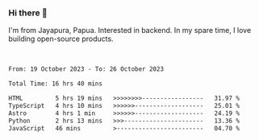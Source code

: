 ### Hi there 👋

I'm from Jayapura, Papua. Interested in backend. In my spare time, I love building open-source products.

<br>

 
 <!--START_SECTION:waka-->

```txt
From: 19 October 2023 - To: 26 October 2023

Total Time: 16 hrs 40 mins

HTML         5 hrs 19 mins   >>>>>>>>-----------------   31.97 %
TypeScript   4 hrs 10 mins   >>>>>>-------------------   25.01 %
Astro        4 hrs 1 min     >>>>>>-------------------   24.19 %
Python       2 hrs 13 mins   >>>----------------------   13.36 %
JavaScript   46 mins         >------------------------   04.70 %
```

<!--END_SECTION:waka-->

